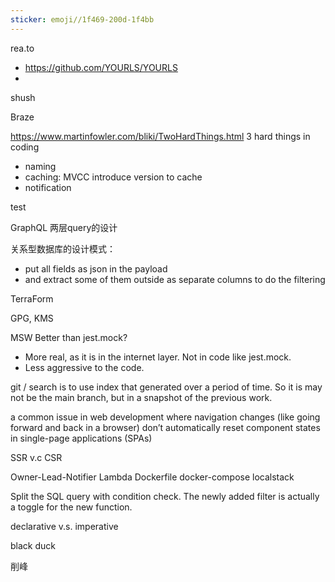 ```yaml
---
sticker: emoji//1f469-200d-1f4bb
---
```


rea.to
- https://github.com/YOURLS/YOURLS
- 

shush

Braze

https://www.martinfowler.com/bliki/TwoHardThings.html
3 hard things in coding
- naming
- caching: MVCC introduce version to cache
- notification

test

GraphQL
两层query的设计

关系型数据库的设计模式：
- put all fields as json in the payload
- and extract some of them outside as separate columns to do the filtering

TerraForm

GPG, KMS

MSW
Better than jest.mock? 
- More real, as it is in the internet layer. Not in code like jest.mock.
- Less aggressive to the code.

git 
/ search is to use index that generated over a period of time. So it is may not be the main branch, but in a snapshot of the previous work.


a common issue in web development where navigation changes (like going forward and back in a browser) don’t automatically reset component states in single-page applications (SPAs)

SSR v.c CSR

Owner-Lead-Notifier
Lambda
Dockerfile
docker-compose
localstack

Split the SQL query with condition check. The newly added filter is actually a toggle for the new function.


declarative v.s. imperative

black duck

削峰


